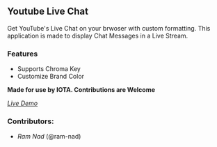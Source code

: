 ## Youtube Live Chat

Get YouTube's Live Chat on your brwoser with custom formatting. This application is made to display Chat Messages in a Live Stream.

### Features

- Supports Chroma Key
- Customize Brand Color

**Made for use by IOTA. Contributions are Welcome**

[_Live Demo_](https://project-club-iiits.github.io/youtube-live-chat/)

### Contributors:

- _Ram Nad_ (@ram-nad)
